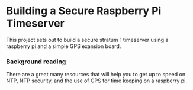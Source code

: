 # Building a Secure Raspberry Pi Timeserver

This project sets out to build a secure stratum 1 timeserver using a raspberry pi and a simple GPS exansion board.






### Background reading

There are a great many resources that will help you to get up to speed on NTP, NTP security, and the use of GPS for time keeping on a raspberry pi. 

